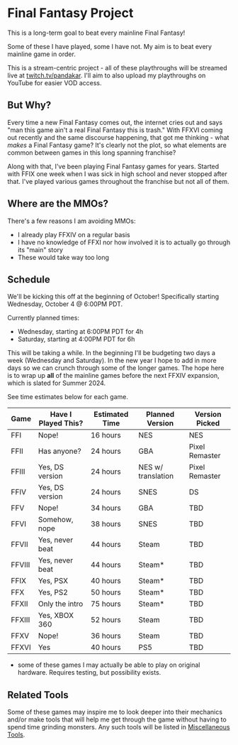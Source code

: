 # Final Fantasy Project

This is a long-term goal to beat every mainline Final Fantasy!

Some of these I have played, some I have not. My aim is to beat every mainline game in order. 

This is a stream-centric project - all of these playthroughs will be streamed live at [twitch.tv/pandakar](https://www.twitch.tv/pandakar). I'll aim to also upload my playthroughs on YouTube for easier VOD access. 

## But Why?

Every time a new Final Fantasy comes out, the internet cries out and says "man this game ain't a real Final Fantasy this is trash." With FFXVI coming out recently and the same discourse happening, that got me thinking - what *makes* a Final Fantasy game? It's clearly not the plot, so what elements are common between games in this long spanning franchise?

Along with that, I've been playing Final Fantasy games for years. Started with FFIX one week when I was sick in high school and never stopped after that. I've played various games throughout the franchise but not all of them. 

## Where are the MMOs?

There's a few reasons I am avoiding MMOs:

- I already play FFXIV on a regular basis
- I have no knowledge of FFXI nor how involved it is to actually go through its "main" story
- These would take way too long

## Schedule

We'll be kicking this off at the beginning of October! Specifically starting Wednesday, October 4 @ 6:00PM PDT.

Currently planned times:

- Wednesday, starting at 6:00PM PDT for 4h
- Saturday, starting at 4:00PM PDT for 6h

This will be taking a while. In the beginning I'll be budgeting two days a week (Wednesday and Saturday). In the new year I hope to add in more days so we can crunch through some of the longer games. The hope here is to wrap up **all** of the mainline games before the next FFXIV expansion, which is slated for Summer 2024.

See time estimates below for each game.

| Game   | Have I Played This? | Estimated Time | Planned Version    | Version Picked |
|--------|---------------------|----------------|--------------------|----------------|
| FFI    | Nope!               | 16 hours       | NES                | NES            |
| FFII   | Has anyone?         | 24 hours       | GBA                | Pixel Remaster |
| FFIII  | Yes, DS version     | 24 hours       | NES w/ translation | Pixel Remaster |
| FFIV   | Yes, DS version     | 24 hours       | SNES               | DS             |
| FFV    | Nope!               | 34 hours       | GBA                | TBD            |
| FFVI   | Somehow, nope       | 38 hours       | SNES               | TBD            |
| FFVII  | Yes, never beat     | 44 hours       | Steam              | TBD            |
| FFVIII | Yes, never beat     | 44 hours       | Steam*             | TBD            |
| FFIX   | Yes, PSX            | 40 hours       | Steam*             | TBD            |
| FFX    | Yes, PS2            | 50 hours       | Steam*             | TBD            |
| FFXII  | Only the intro      | 75 hours       | Steam*             | TBD            |
| FFXIII | Yes, XBOX 360       | 52 hours       | Steam              | TBD            |
| FFXV   | Nope!               | 36 hours       | Steam              | TBD            |
| FFXVI  | Yes                 | 40 hours       | PS5                | TBD            |

* some of these games I may actually be able to play on original hardware. Requires testing, but possibility exists.

## Related Tools

Some of these games may inspire me to look deeper into their mechanics and/or make tools that will help me get through the game without having to spend time grinding monsters. Any such tools will be listed in [Miscellaneous Tools](/misc_tools).